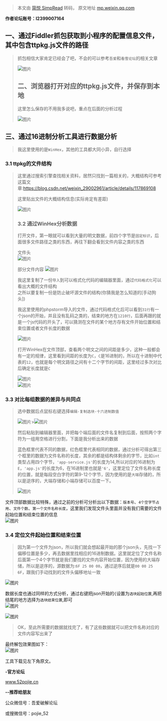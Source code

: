 > 本文由 [简悦 SimpRead](http://ksria.com/simpread/) 转码， 原文地址 [mp.weixin.qq.com](https://mp.weixin.qq.com/s/4iLMtz_xPY1vHHo7vMbhFA)

**作者****论****坛账号：l2399007164**

  

一、通过Fiddler抓包获取到小程序的配置信息文件，其中包含ttpkg.js文件的路径
--------------------------------------------

> 抓包相信大家肯定已经会了吧，不会的可以参考`吾爱`和`看雪论坛`的相关文章
> 
> ![图片](https://mmbiz.qpic.cn/sz_mmbiz_png/LFPriaSjBUZLOePw7HCu23RyoH15iaic0pw3tS8iaj1ezUtQmnTf2CUWkM3SrBgnCzTAD6phvicfAyafBITVzezJduQ/640?wx_fmt=png&wxfrom=5&wx_lazy=1&wx_co=1)
> 
> 二、浏览器打开对应的ttpkg.js文件，并保存到本地
> ---------------------------
> 
> 这里怎么保存的不用我多说吧，重点在后面的分析过程
> 
> ![图片](https://mmbiz.qpic.cn/sz_mmbiz_png/LFPriaSjBUZLOePw7HCu23RyoH15iaic0pwKftz1SNRqHQJLdf2y2ZSlPro0sXzIS8T2CGwc8szsaPfZNRGzGGrKA/640?wx_fmt=png&wxfrom=5&wx_lazy=1&wx_co=1)

三、通过16进制分析工具进行数据分析
------------------

> 我这里使用的是`WinHex`，其他的工具都大同小异，自行选择

### 3.1 ttpkg的文件结构

> 这里通过搜索引擎查找相关资料，居然只找到一篇相关的，大概结构可参考这篇文章:https://blog.csdn.net/weixin_29002961/article/details/117869108
> 
> 这里贴出文件的大概结构信息(实际肯定有差距)
> 
> ![图片](https://mmbiz.qpic.cn/sz_mmbiz_png/LFPriaSjBUZLOePw7HCu23RyoH15iaic0pwTam2icorCZ1EmAvMvuZ6E6PE0DDlFQJkh7gJkMYnlgib4U9QUibFAM2AA/640?wx_fmt=png&wxfrom=5&wx_lazy=1&wx_co=1)
> 
> ### 3.2 通过WinHex分析数据
> 
> 打开文件，第一眼就可以看到大量的明文数据，前四个字节是`固定标识`，后面很多文件路径之类的东西，再往下翻会看到文件内容之类的东西
> 
> 文件头  
> ![图片](https://mmbiz.qpic.cn/sz_mmbiz_png/LFPriaSjBUZLOePw7HCu23RyoH15iaic0pw2vQQviaMIibvfD7hubUr3FURlNIK7m1Bp0iaTgjYMuCEDibDC2QQANf9gA/640?wx_fmt=png&wxfrom=5&wx_lazy=1&wx_co=1)
> 
> 部分文件内容 ![图片](https://mmbiz.qpic.cn/sz_mmbiz_png/LFPriaSjBUZLOePw7HCu23RyoH15iaic0pw3oQPia7cNBauI12kYb2DXCOdbLtPygh9BEFtSnp16ljMkQUIx8cbchQ/640?wx_fmt=png&wxfrom=5&wx_lazy=1&wx_co=1)
> 
> 我这里复制了一份`导入`到可以格式化代码的编辑器里面，通过`代码格式化`可以看出大概的文件结构  
> 之所以要复制一份是防止破坏源文件的结构(你猜我是怎么知道的[手动狗头])
> 
> 我这里使用的phpstorm导入的文件，通过代码格式化后可以看到`31行`有一个json的开始，并且没有乱码之类的，结束的地方在`1210行`，后面再跟的就是一个js代码的开头了，可以猜测在文件的某个地方存有文件开始位置和结束位置或者文件长度的数据
> 
> ![图片](https://mmbiz.qpic.cn/sz_mmbiz_png/LFPriaSjBUZLOePw7HCu23RyoH15iaic0pwJ77w1IoEdqqt1O5V7kqNL6ko1IJdCMbKXkqEnb8qYkiadqiaeiboaTt9Q/640?wx_fmt=png&wxfrom=5&wx_lazy=1&wx_co=1)
> 
> 打开WinHex在文件顶部，查看两个明文之间的间距是多少，这种一般都会有一定的规律，这里看到间距的长度为`C`，`C`是16进制的，所以在十进制中代表的`12`，也就是每个明文路径之间有十二个字节的间距，这里经过多次对比后确定长度就是`C`
> 
> ![图片](https://mmbiz.qpic.cn/sz_mmbiz_png/LFPriaSjBUZLOePw7HCu23RyoH15iaic0pwIdgFF4UqySYvLKdCpJxhhvVQ1gzQUh2VjMtJWXJfCwyI9joBk1VxuA/640?wx_fmt=png&wxfrom=5&wx_lazy=1&wx_co=1)  
> ![图片](https://mmbiz.qpic.cn/sz_mmbiz_png/LFPriaSjBUZLOePw7HCu23RyoH15iaic0pwImEFCnwicmzso12xIdyTBcadgW05ibhZ7p2YqbFXPtKxkHfEcEHt4n9Q/640?wx_fmt=png&wxfrom=5&wx_lazy=1&wx_co=1)

### 3.3 对比每组数据的差异与共同点

> 选中数据后点鼠标右键选择`编辑-复制选块-十六进制数值`
> 
> ![图片](https://mmbiz.qpic.cn/sz_mmbiz_png/LFPriaSjBUZLOePw7HCu23RyoH15iaic0pwJhsYazh4ksrkX5wSQvfpGc9mnkkSFEMiaXDAgZXMoQCIaLUGqnXZIJQ/640?wx_fmt=png&wxfrom=5&wx_lazy=1&wx_co=1)>![图片](https://mmbiz.qpic.cn/sz_mmbiz_png/LFPriaSjBUZLOePw7HCu23RyoH15iaic0pw4mhqUDVTkzWsmpl69es7umtmHlpYtEYK6EDmDfIc4UOeGY4IexqC3A/640?wx_fmt=png&wxfrom=5&wx_lazy=1&wx_co=1)
> 
> 然后粘贴到编辑器里面，并把每个端后面的文件名复制到后面，按照两个字符为一组用空格进行分割，下面是我分析出来的数据
> 
> 蓝色框里代表不同的数据，红色框里代表相同的数据，通过分析可得出第三个框里的数据为文件名称的长度，其余的都是结构体剩余的字节，比如`int`类型占用四个字节，`'app-service.js'`的长度为14,所以对应的16进制为`E`，`'app.js'`的长度为6，在16进制里也就是`'6'`，这里定位了文件名称长度的位置，就是每段空白字符的第9-12个字节，因为使用的是`大端`存储的，所以是逆序的，大端存储和小端存储可以百度一下。
> 
> ![图片](https://mmbiz.qpic.cn/sz_mmbiz_png/LFPriaSjBUZLOePw7HCu23RyoH15iaic0pwOfAD0ExGSEWtOCsuiaI2Vf0qLzRSGOFOxaSARGzIRskCBT2Rm2K4SXg/640?wx_fmt=png&wxfrom=5&wx_lazy=1&wx_co=1)

文件顶部数据比较特殊，通过之前的分析可分析出以下数据：`版本号`、`4个空字节占用`、`文件个数`、`第一个文件名称长度`，这里我们发现文件头里面并没有我们需要的文件起始位置和结束位置的信息  
![图片](https://mmbiz.qpic.cn/sz_mmbiz_png/LFPriaSjBUZLOePw7HCu23RyoH15iaic0pwt13ozicUr3QdnfLet3TGE9XRaUnibC6iaX2YqXYAzeIRu3pUBgKYKdk1w/640?wx_fmt=png&wxfrom=5&wx_lazy=1&wx_co=1)

### 3.4 定位文件起始位置和结束位置

> 因为第一个文件为json，所以我们就会想起最开始的那个json头，先找一下偏移位置是多少，再去数据里找相应的16进制数据。这里就定位了文件名称后面第一个4个字节就是我们要找的文件内容开始位置，因为使用的大端存储，所以是逆序的，源数据为:`6F 25 00 00`，通过逆序后就是`00 00 25 6F`，跟我们手动找到的文件头偏移地址一致

![图片](https://mmbiz.qpic.cn/sz_mmbiz_png/LFPriaSjBUZLOePw7HCu23RyoH15iaic0pwtazrfGI3o6UbKfrQEzhULOj8XzYrFibQs7njdwtGwoeUW0CCvEdPfvw/640?wx_fmt=png&wxfrom=5&wx_lazy=1&wx_co=1)

数据长度也通过同样的方式分析，通过右键把json开始的`{`设置为`选块起始位置`,再把结尾的地方选择为`选块结束位置`,即可  
![图片](https://mmbiz.qpic.cn/sz_mmbiz_png/LFPriaSjBUZLOePw7HCu23RyoH15iaic0pwzcC97L2mn9ow9hz7wLb7v4KnNxztBSqxEzmicpxT7tXljsvhupKK8kw/640?wx_fmt=png&wxfrom=5&wx_lazy=1&wx_co=1)

![图片](https://mmbiz.qpic.cn/sz_mmbiz_png/LFPriaSjBUZLOePw7HCu23RyoH15iaic0pwOqD0wFGddaxGPZwVP7RVicdiaS8nvfA9Q5ZDbRYNJqWtw6O0Q06BtGlA/640?wx_fmt=png&wxfrom=5&wx_lazy=1&wx_co=1)

> OK，至此所需要的数据就找完了，有了这些数据就可以把文件名称对应的文件内容写出来了

最终解包效果图如下：  
![图片](https://mmbiz.qpic.cn/sz_mmbiz_png/LFPriaSjBUZLOePw7HCu23RyoH15iaic0pw5m0OVLhRrd8nzLDqJOo5JQfRD7zlNfe057SAtOAAicLaeu8HtSyibhuA/640?wx_fmt=png&wxfrom=5&wx_lazy=1&wx_co=1)

  

工具下载见左下角原文。  

  

****-官方论坛****

www.52pojie.cn

  

**--推荐给朋友**

公众微信号：吾爱破解论坛

或搜微信号：pojie_52